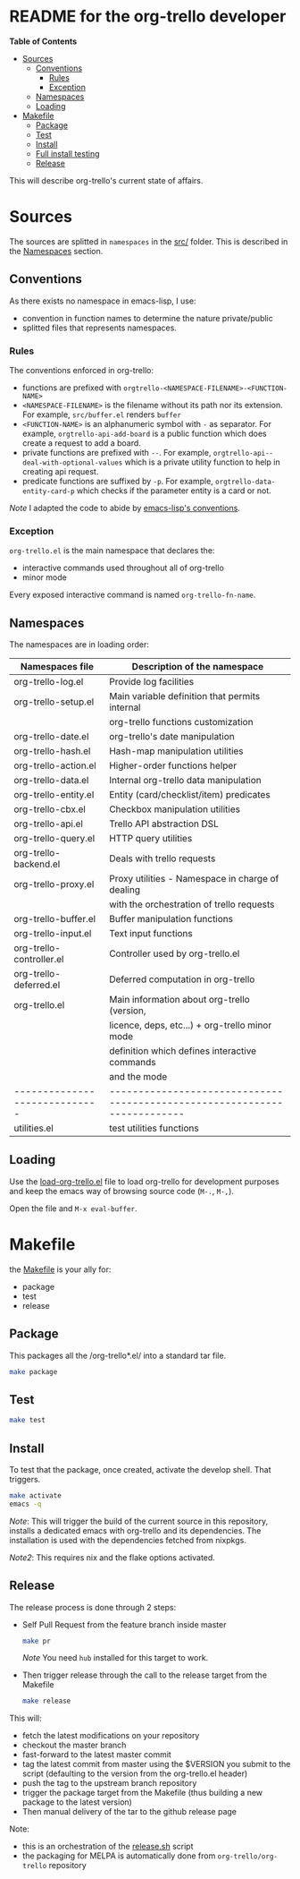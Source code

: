 README for the org-trello developer
===================================

<!-- markdown-toc start - Don't edit this section. Run M-x markdown-toc-generate-toc again -->
**Table of Contents**

- [Sources](#sources)
    - [Conventions](#conventions)
        - [Rules](#rules)
        - [Exception](#exception)
    - [Namespaces](#namespaces)
    - [Loading](#loading)
- [Makefile](#makefile)
    - [Package](#package)
    - [Test](#test)
    - [Install](#install)
    - [Full install testing](#full-install-testing)
    - [Release](#release)

<!-- markdown-toc end -->

This will describe org-trello's current state of affairs.

# Sources

The sources are splitted in `namespaces` in the [src/](./src/) folder.
This is described in the [Namespaces](#namespaces) section.

## Conventions

As there exists no namespace in emacs-lisp, I use:
- convention in function names to determine the nature private/public
- splitted files that represents namespaces.

### Rules

The conventions enforced in org-trello:

- functions are prefixed with `orgtrello-<NAMESPACE-FILENAME>-<FUNCTION-NAME>`
- `<NAMESPACE-FILENAME>` is the filename without its path nor its extension.
For example, `src/buffer.el` renders `buffer`
- `<FUNCTION-NAME>` is an alphanumeric symbol with `-` as separator.
For example, `orgtrello-api-add-board` is a public function which does create a
request to add a board.
- private functions are prefixed with `--`. For example,
`orgtrello-api--deal-with-optional-values` which is a private utility function
to help in creating api request.
- predicate functions are suffixed by `-p`. For example,
`orgtrello-data-entity-card-p` which checks if the parameter entity is a card
or not.

*Note* I adapted the code to abide by [emacs-lisp's conventions](https://www.gnu.org/software/emacs/manual/html_node/elisp/Coding-Conventions.html).

### Exception

`org-trello.el` is the main namespace that declares the:
- interactive commands used throughout all of org-trello
- minor mode

Every exposed interactive command is named `org-trello-fn-name`.

## Namespaces

The namespaces are in loading order:

Namespaces file              | Description of the namespace
-----------------------------|------------------------------------------------------------------------
org-trello-log.el            | Provide log facilities
org-trello-setup.el          | Main variable definition that permits internal
                             |   org-trello functions customization
org-trello-date.el           | org-trello's date manipulation
org-trello-hash.el           | Hash-map manipulation utilities
org-trello-action.el         | Higher-order functions helper
org-trello-data.el           | Internal org-trello data manipulation
org-trello-entity.el         | Entity (card/checklist/item) predicates
org-trello-cbx.el            | Checkbox manipulation utilities
org-trello-api.el            | Trello API abstraction DSL
org-trello-query.el          | HTTP query utilities
org-trello-backend.el        | Deals with trello requests
org-trello-proxy.el          | Proxy utilities - Namespace in charge of dealing
                             | with the orchestration of trello requests
org-trello-buffer.el         | Buffer manipulation functions
org-trello-input.el          | Text input functions
org-trello-controller.el     | Controller used by org-trello.el
org-trello-deferred.el       | Deferred computation in org-trello
org-trello.el                | Main information about org-trello (version,
                             | licence, deps, etc...) + org-trello minor mode
                             | definition which defines interactive commands
                             | and the mode
-----------------------------|-------------------------------------------------------------------------
utilities.el                 | test utilities functions

## Loading

Use the [load-org-trello.el](./load-org-trello.el) file to load org-trello for
development purposes and keep the emacs way of browsing source code
(`M-.`, `M-,`).

Open the file and `M-x eval-buffer`.

# Makefile

the [Makefile](./Makefile) is your ally for:
- package
- test
- release

## Package

This packages all the /org-trello*.el/ into a standard tar file.

```sh
make package
```

## Test

```sh
make test
```

## Install

To test that the package, once created, activate the develop shell. That triggers.

```sh
make activate
emacs -q
```

*Note*:
This will trigger the build of the current source in this repository, installs a
dedicated emacs with org-trello and its dependencies. The installation is used with the
dependencies fetched from nixpkgs.

*Note2*:
This requires nix and the flake options activated.

## Release

The release process is done through 2 steps:
- Self Pull Request from the feature branch inside master

    ```sh
    make pr
    ```

    *Note* You need `hub` installed for this target to work.

- Then trigger release through the call to the release target from the Makefile

    ```sh
    make release
    ```

This will:
- fetch the latest modifications on your repository
- checkout the master branch
- fast-forward to the latest master commit
- tag the latest commit from master using the $VERSION you submit to the script
(defaulting to the version from the org-trello.el header)
- push the tag to the upstream branch repository
- trigger the package target from the Makefile (thus building a new package to
the latest version)
- Then manual delivery of the tar to the github release page

Note:
- this is an orchestration of the [release.sh](./release.sh) script
- the packaging for MELPA is automatically done from `org-trello/org-trello`
repository
